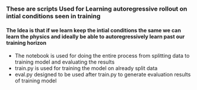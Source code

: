 ### These are scripts Used for Learning autoregressive rollout on intial conditions seen in training

#### The Idea is that if we learn keep the intial conditions the same we can learn the physics and ideally be able to autoregressively learn past our training horizon

- The notebook is used for doing the entire process from splitting data to training model and evaluating the results
- train.py is used for training the model on already split data
- eval.py designed to be used after train.py to generate evaluation results of training model